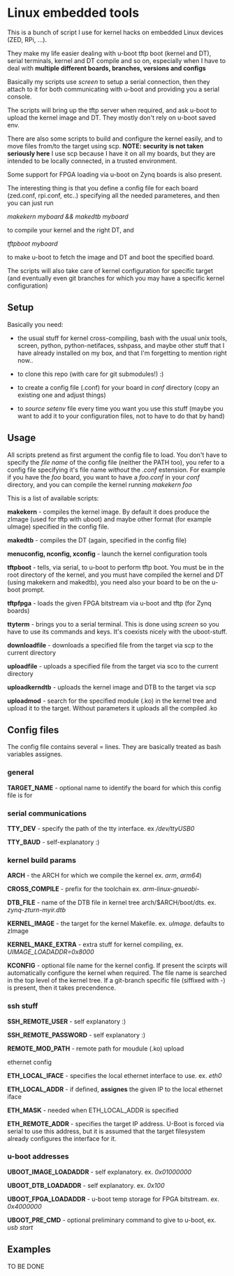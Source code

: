 Linux embedded tools
=====================

This is a bunch of script I use for kernel hacks on embedded Linux devices (ZED, RPi, ...).

They make my life easier dealing with u-boot tftp boot (kernel and DT), serial terminals,
kernel and DT compile and so on, especially when I have to deal with **multiple different boards, branches, versions and configs**

Basically my scripts use *screen* to setup a serial connection, then they attach to it
for both communicating with u-boot and providing you a serial console.

The scripts will bring up the tftp server when required, and ask u-boot to upload the
kernel image and DT. They mostly don't rely on u-boot saved env.

There are also some scripts to build and configure the kernel easily, and to move files from/to the target using scp. **NOTE: security is not taken seriously here** I use scp because I have it on all my boards, but they are intended to be locally connected, in a trusted environment.

Some support for FPGA loading via u-boot on Zynq boards is also present.

The interesting thing is that you define a config file for each board
(zed.conf, rpi.conf, etc..) specifying all the needed parameteres, and then you can
just run

*makekern myboard && makedtb myboard*

to compile your kernel and the right DT, and

*tftpboot myboard*

to make u-boot to fetch the image and DT and boot the specified board.

The scripts will also take care of kernel configuration for specific target (and eventually even git branches for which you may have a specific kernel configuration)

Setup
-----

Basically you need:

- the usual stuff for kernel cross-compiling, bash with the usual unix tools, screen, python, python-netifaces, sshpass, and maybe other stuff that I have already installed on my box, and that I'm forgetting to mention right now..

- to clone this repo (with care for git submodules!) :)

- to create a config file (.conf) for your board in *conf* directory (copy an existing one and adjust things)

- to _source_ *setenv* file every time you want you use this stuff (maybe you want to add it to your configuration files, not to have to do that by hand)

Usage
-----

All scripts pretend as first argument the config file to load. You don't have to specify the *file name* of the config file (neither the PATH too), you refer to a config file specifying it's file name *without* the *.conf* estension. For example if you have the *foo* board, you want to have a *foo.conf* in your *conf* directory, and you can compile the kernel running *makekern foo*

This is a list of available scripts:

**makekern** - compiles the kernel image. By default it does produce the zImage (used for tftp with uboot) and maybe other format (for example uImage) specified in the config file.

**makedtb** - compiles the DT (again, specified in the config file)

**menuconfig, nconfig, xconfig** - launch the kernel configuration tools

**tftpboot** - tells, via serial, to u-boot to perform tftp boot. You must be in the root directory of the kernel, and you must have compiled the kernel and DT (using makekern and makedtb), you need also your board to be on the u-boot prompt.

**tftpfpga** - loads the given FPGA bitstream via u-boot and tftp (for Zynq boards)

**ttyterm** - brings you to a serial terminal. This is done using *screen* so you have to use its commands and keys. It's coexists nicely with the uboot-stuff.

**downloadfile** - downloads a specified file from the target via scp to the current directory

**uploadfile** - uploads a specified file from the target via sco to the current directory

**uploadkerndtb** - uploads the kernel image and DTB to the target via scp

**uploadmod** - search for the specified module (.ko) in the kernel tree and upload it to the target. Without parameters it uploads all the compiled .ko

Config files
------------

The config file contains several <KEY>=<value> lines.
They are basically treated as bash variables assignes.

### general ###

**TARGET_NAME** - optional name to identify the board for which this config file is for

### serial communications ###

**TTY_DEV** - specify the path of the tty interface. ex */dev/ttyUSB0*

**TTY_BAUD** - self-explanatory :)

### kernel build params ###

**ARCH** - the ARCH for which we compile the kernel ex. *arm*, *arm64*)

**CROSS_COMPILE** - prefix for the toolchain ex. *arm-linux-gnueabi-*

**DTB_FILE** - name of the DTB file in kernel tree arch/$ARCH/boot/dts. ex. *zynq-zturn-myir.dtb*

**KERNEL_IMAGE** - the target for the kernel Makefile. ex. *uImage*. defaults to zImage

**KERNEL_MAKE_EXTRA** - extra stuff for kernel compiling, ex. *UIMAGE_LOADADDR=0x8000*

**KCONFIG** - optional file name for the kernel config. If present the scirpts will automatically configure the kernel when required. The file name is searched in the top level of the kernel tree. If a git-branch specific file (siffixed with -<branch>) is present, then it takes precendence.

### ssh stuff ###

**SSH_REMOTE_USER** - self explanatory :)

**SSH_REMOTE_PASSWORD** - self explanatory :)

**REMOTE_MOD_PATH** - remote path for moudule (.ko) upload

ethernet config

**ETH_LOCAL_IFACE** - specifies the local ethernet interface to use. ex. *eth0*

**ETH_LOCAL_ADDR** - if defined, **assignes** the given IP to the local ethernet iface

**ETH_MASK** - needed when ETH_LOCAL_ADDR is specified

**ETH_REMOTE_ADDR** - specifies the target IP address. U-Boot is forced via serial to use this address, but it is assumed that the target filesystem already configures the interface for it.

### u-boot addresses ###

**UBOOT_IMAGE_LOADADDR** - self explanatory. ex. *0x01000000*

**UBOOT_DTB_LOADADDR** - self explanatory. ex. *0x100*

**UBOOT_FPGA_LOADADDR** - u-boot temp storage for FPGA bitstream. ex. *0x4000000*

**UBOOT_PRE_CMD** - optional preliminary command to give to u-boot, ex. *usb start*


Examples
--------

TO BE DONE
